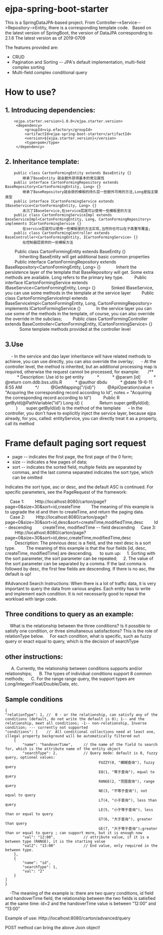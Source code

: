 # ejpa-spring-boot-starter
This is a SpringDataJPA-based project. From Controller-->Service-->Repository-->Entity, there is a corresponding template code.
 
Based on the latest version of SpringBoot, the version of DataJPA corresponding to 2.1.6 The latest version as of 2019-0709

The features provided are:
- CRUD
- Pagination and Sorting -- JPA's default implementation, multi-field complex sorting
- Multi-field complex conditional query

# How to use?
   ## 1. Introducing dependencies:
        <ejpa.starter.version>1.0.0</ejpa.starter.version>
         <dependency>
             <groupId>vip.efactory</groupId>
             <artifactId>ejpa-spring-boot-starter</artifactId>
             <version>${ejpa.starter.version}</version>
             <type>pom</type>
         </dependency>
   ## 2. Inheritance template:
        public class CartonFormingEntity extends BaseEntity {}
            继承了BaseEntity 就会额外获得基本的常见属性
        public interface CartonFormingRepository extends BaseRepository<CartonFormingEntity, Long> {}
            继承了BaseRepository就会获的模板的持久层一些额外可用的方法,Long是指主键类型
        public interface ICartonFormingService extends IBaseService<CartonFormingEntity, Long> {}
            击沉了IBaseService,在service层就可以使用一些模板里的方法
        public class CartonFormingServiceImpl extends BaseServiceImpl<CartonFormingEntity, Long, CartonFormingRepository> implements ICartonFormingService {}
            在service层就可以使用一些模板里的方法实现,当然你也可以在子类重写覆盖;
        public class CartonFormingController extends BaseController<CartonFormingEntity, ICartonFormingService> {}
            在控制器层提供的一些模板方法
        Public class CartonFormingEntity extends BaseEntity {}
            Inheriting BaseEntity will get additional basic common properties
        Public interface CartonFormingRepository extends BaseRepository<CartonFormingEntity, Long> {}
            Inherit the persistence layer of the template that BaseRepository will get. Some extra methods are available. Long refers to the primary key type.
        Public interface ICartonFormingService extends IBaseService<CartonFormingEntity, Long> {}
            Sinked IBaseService, you can use some methods in the template at the service layer
        Public class CartonFormingServiceImpl extends BaseServiceImpl<CartonFormingEntity, Long, CartonFormingRepository> implements ICartonFormingService {}
            In the service layer you can use some of the methods in the template, of course, you can also override the override in the subclass;
        Public class CartonFormingController extends BaseController<CartonFormingEntity, ICartonFormingService> {}
            Some template methods provided at the controller level
   ## 3.Use
     - In the service and dao layer inheritance will have related methods to achieve, you can use directly, you can also override the overlay;
     - At the controller level, the method is inherited, but an additional processing map is required, otherwise the request cannot be processed, for example:
      /**
          * Description: Use id to get entity
          *
          * @param [id]
          * @return com.ddb.bss.utils.R
          * @author dbdu
          * @date 19-6-11 8:55 AM
          */
         @GetMapping("/{id}")
         @ApiOperation(value = "Acquiring the corresponding record according to Id", notes = "Acquiring the corresponding record according to Id")
         Public R getById(@PathVariable("id") Long id) {
             Return super.getById(id);
         }
      super.getById(id) is the method of the template
     - In the controller, you don't have to explicitly inject the service layer, because ejpa already, for you, called: entityService, you can directly treat it as a property, call its method
       



# Frame default paging sort request
- page -- indicates the first page, the first page of the 0 form;
- size -- indicates a few pages of data;
- sort -- indicates the sorted field, multiple fields are separated by commas, and the last comma separated indicates the sort type, which can be omitted

Indicates the sort type, asc or desc, and the default ASC is continued. For specific parameters, see the PageRequest of the framework:

    Case 1:
        Http://localhost:8080/carton/page?page=0&size=30&sort=id,createTime
        The meaning of this example is to upgrade the id and then to createTime, and return the paging data.
    Case 2:
        Http://localhost:8080/carton/page?page=0&size=30&sort=id,desc&sort=createTime,modifiedTime,desc
        Id - descending
        createTime, modifiedTime -- field descending
    Case 3:
        Http://localhost:8080/carton/page?page=0&size=30&sort=id,desc,createTime,modifiedTime,desc
        Description: The previous desc is a field, and the next desc is a sort type.
        The meaning of this example is that the four fields [id, desc, createTime, modifiedTime] are descending.
    
to sum up:
    1. Sorting with the sort parameter, the sort parameter can be repeated;
    2. The value of the sort parameter can be separated by a comma. If the last comma is followed by desc, the first few fields are descending. If there is no asc, the default is up!


#Advanced Search Instructions:
When there is a lot of traffic data, it is very important to query the data from various angles. Each entity has to write and implement each condition. It is not necessarily good to repeat the workload with large code.

## Three conditions to query as an example:
    What is the relationship between the three conditions? Is it possible to satisfy one condition, or three simultaneous satisfactions? This is the role of relationType below.
    For each condition, what is specific, such as fuzzy query or exact equal to query, which is the decision of searchType

## other instructions:
     A. Currently, the relationship between conditions supports and/or relationships;
     B. The types of individual conditions support 8 common methods;
     C. For the range range query, the support types are Long/Integer/Float/Double/Date, etc.

## Sample conditions
    {
	"relationType": 1, //  0 - or the relationship, can satisfy any of the conditions (default, do not write the default is 0); 1-- and the relationship, meet all conditions; -1-- non-relationship, Inverse condition; --- currently not supported
	"conditions": [    //  All conditional collections need at least one, illegal property background will be automatically filtered out
		{
			"name": "handoverTime",     // the name of the field to search for, which is the attribute name of the entity object
			"searchType": 2,            // Query mode: default is 0, fuzzy query, optional values:
			                                   FUZZY(0, "模糊查询"), fuzzy query
                                               EQ(1, "等于查询"), equal to query
                                               RANGE(2, "范围查询"), range query
                                               NE(3, "不等于查询"), not equal to query
                                               LT(4, "小于查询"), less than query
                                               LE(5, "小于等于查询"), less than or equal to query
                                               GT(6, "大于查询"), greater than query
                                               GE(7, "大于等于查询");greater than or equal to query ; can support more, but it is enough now
			"val": "12:00",             // attribute value, if it is a between type (RANGE), it is the starting value
			"val2": "13:00"             // End value, only required in the between type.
		},
		{
			"name": "id",
			"searchType": 1,
			"val": "2"
		}
	]
    }

   
-The meaning of the example is: there are two query conditions, id field and handoverTime field, the relationship between the two fields is satisfied at the same time: id=2 and the handoverTime value is between "12:00" and "13:00"

Example of use:
Http://localhost:8080/carton/advanced/query

POST method can bring the above Json object!

